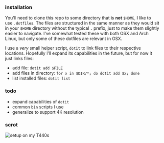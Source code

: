 ### installation

You'll need to clone this repo to some directory that is **not** `$HOME`, I like to use `.dotfiles`. The files are structured in the same manner as they would sit in your `$HOME` directory without the typical `.` prefix, just to make them slightly easier to navigate. I've somewhat tested these with both OSX and Arch Linux, but only some of these dotfiles are relevant in OSX.

I use a _very_ small helper script, `dotit` to link files to their respective locations. Hopefully I'll expand its capabilities in the future, but for now it just links files:

- add file: `dotit add $FILE`
- add files in directory: `for x in $DIR/*; do dotit add $x; done`
- list installed files: `dotit list`


### todo

- expand capabilities of `dotit`
- common `bin` scripts I use
- generalize to support 4K resolution


### scrot

![setup on my T440s](https://i.imgur.com/BCUvE3U.png)
